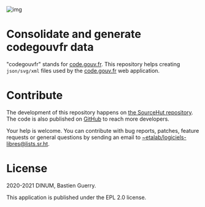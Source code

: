 ![img](https://img.shields.io/badge/Licence-MIT%2C%20Licence%20Ouverte-orange.svg?style=flat-square)


# Consolidate and generate codegouvfr data

"codegouvfr" stands for [code.gouv.fr](https://code.gouv.fr).  This repository helps creating
`json/svg/xml` files used by the [code.gouv.fr](https://git.sr.ht/~etalab/code.gouv.fr) web application.


# Contribute

The development of this repository happens on [the SourceHut
repository](https://git.sr.ht/~etalab/codegouvfr-consolidate-data).  The code is also published on [GitHub](https://github.com/etalab/codegouvfr-data) to reach more
developers.

Your help is welcome.  You can contribute with bug reports, patches,
feature requests or general questions by sending an email to
[~etalab/logiciels-libres@lists.sr.ht](mailto:~etalab/logiciels-libres@lists.sr.ht).


# License

2020-2021 DINUM, Bastien Guerry.

This application is published under the EPL 2.0 license.


